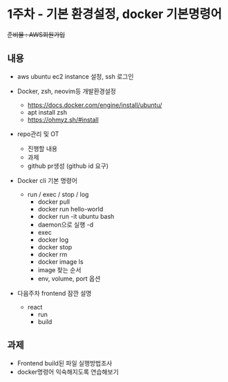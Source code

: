# 1주차 - 기본 환경설정, docker 기본명령어

~~준비물 : AWS회원가입~~

## 내용
- aws ubuntu ec2 instance 설정, ssh 로그인

- Docker, zsh, neovim등 개발환경설정
    - https://docs.docker.com/engine/install/ubuntu/
    - apt install zsh
    - https://ohmyz.sh/#install

- repo관리 및 OT
    - 진행할 내용
    - 과제
    - github pr생성 (github id 요구)

- Docker cli 기본 명령어
    - run / exec / stop / log
        - docker pull
        - docker run hello-world
        - docker run -it ubuntu bash
        - daemon으로 실행 -d
        - exec
        - docker log
        - docker stop
        - docker rm
        - docker image ls
        - image 찾는 순서
        - env, volume, port 옵션

- 다음주차 frontend 잠깐 설명
    - react
        - run
        - build

## 과제

- Frontend build된 파일 실행방법조사
- docker명령어 익숙해지도록 연습해보기
